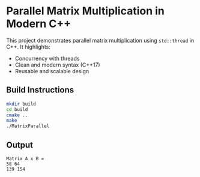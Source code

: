 
# Parallel Matrix Multiplication in Modern C++

This project demonstrates parallel matrix multiplication using `std::thread` in C++. It highlights:
- Concurrency with threads
- Clean and modern syntax (C++17)
- Reusable and scalable design

## Build Instructions

```bash
mkdir build
cd build
cmake ..
make
./MatrixParallel
```

## Output

```
Matrix A x B = 
58 64 
139 154 
```
